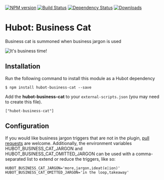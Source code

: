 [![NPM version](http://img.shields.io/npm/v/hubot-business-cat.svg?style=flat)](https://www.npmjs.org/package/hubot-business-cat)
[![Build Status](http://img.shields.io/travis/hubot-scripts/hubot-business-cat.svg?style=flat)](https://travis-ci.org/hubot-scripts/hubot-business-cat)
[![Dependency Status](http://img.shields.io/david/hubot-scripts/hubot-business-cat.svg?style=flat)](https://david-dm.org/hubot-scripts/hubot-business-cat)
[![Downloads](http://img.shields.io/npm/dm/hubot-business-cat.svg?style=flat)](https://www.npmjs.org/package/hubot-business-cat)

# Hubot: Business Cat

Business cat is summoned when business jargon is used

![It's business time!](https://raw.github.com/hubot-scripts/hubot-business-cat/gh-pages/animated-business-cat.gif)

## Installation

Run the following command to install this module as a Hubot dependency

```
$ npm install hubot-business-cat --save
```

Add the **hubot-business-cat** to your `external-scripts.json` (you may need to create this file).

```
["hubot-business-cat"]
```

## Configuration

If you would like business jargon triggers that are not in the plugin, [pull requests](https://github.com/hubot-scripts/hubot-business-cat/pulls) are welcome. Additionally, the environment variables HUBOT_BUSINESS_CAT_JARGON and HUBOT_BUSINESS_CAT_OMITTED_JARGON can be used with a comma-separated list to extend or reduce the triggers, like so:

```
HUBOT_BUSINESS_CAT_JARGON='more,jargon,ideat(e|ion)'
HUBOT_BUSINESS_CAT_OMITTED_JARGON='in the loop,takeaway'
```

